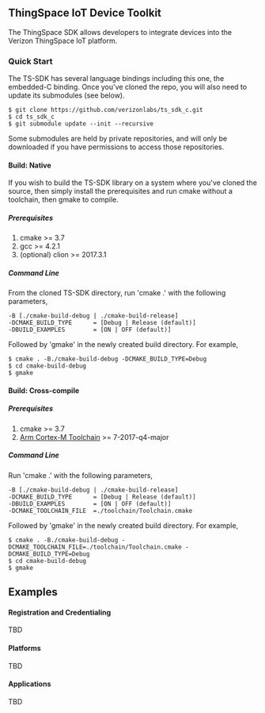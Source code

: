 ## ThingSpace IoT Device Toolkit

The ThingSpace SDK allows developers to integrate devices into the Verizon ThingSpace IoT platform.

### Quick Start

The TS-SDK has several language bindings including this one, the embedded-C binding. Once you've cloned the repo, you will also need to update its submodules (see below). 

```
$ git clone https://github.com/verizonlabs/ts_sdk_c.git
$ cd ts_sdk_c
$ git submodule update --init --recursive
```

Some submodules are held by private repositories, and will only be downloaded if you have permissions to access those repositories.

#### Build: Native

If you wish to build the TS-SDK library on a system where you've cloned the source, then simply install the prerequisites and run cmake without a toolchain, then gmake to compile.

##### Prerequisites

1. cmake >= 3.7
2. gcc >= 4.2.1
3. (optional) clion >= 2017.3.1

##### Command Line

From the cloned TS-SDK directory, run 'cmake .' with the following parameters,

```
-B [./cmake-build-debug | ./cmake-build-release]
-DCMAKE_BUILD_TYPE      = [Debug | Release (default)]
-DBUILD_EXAMPLES        = [ON | OFF (default)]
```

Followed by 'gmake' in the newly created build directory. For example,

```
$ cmake . -B./cmake-build-debug -DCMAKE_BUILD_TYPE=Debug
$ cd cmake-build-debug
$ gmake
```

#### Build: Cross-compile 

##### Prerequisites 

1. cmake >= 3.7
2. [Arm Cortex-M Toolchain](https://developer.arm.com/open-source/gnu-toolchain/gnu-rm/downloads) >= 7-2017-q4-major

##### Command Line

Run 'cmake .' with the following parameters,

```
-B [./cmake-build-debug | ./cmake-build-release]
-DCMAKE_BUILD_TYPE      = [Debug | Release (default)]
-DBUILD_EXAMPLES        = [ON | OFF (default)]
-DCMAKE_TOOLCHAIN_FILE  =./toolchain/Toolchain.cmake
```

Followed by 'gmake' in the newly created build directory. For example,

```
$ cmake . -B./cmake-build-debug -DCMAKE_TOOLCHAIN_FILE=./toolchain/Toolchain.cmake -DCMAKE_BUILD_TYPE=Debug
$ cd cmake-build-debug
$ gmake
```

## Examples

#### Registration and Credentialing

TBD

#### Platforms

TBD

#### Applications

TBD

